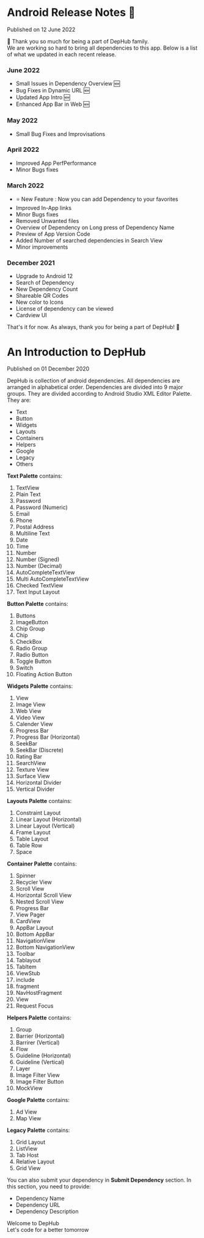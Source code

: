 # Android Release Notes 📝
Published on 12 June 2022

🤝 Thank you so much for being a part of DepHub family.<br>
We are working so hard to bring all dependencies to this app. Below is a list of what we updated in each recent release.

### June 2022
*   Small Issues in Dependency Overview 🆕
*   Bug Fixes in Dynamic URL 🆕
*   Updated App Intro 🆕
*   Enhanced App Bar in Web 🆕

### May 2022
*   Small Bug Fixes and Improvisations

### April 2022
*   Improved App PerfPerformance
*   Minor Bugs fixes

### March 2022
*   ⭐ New Feature : Now you can add Dependency to your favorites
*   Improved In-App links
*   Minor Bugs fixes
*   Removed Unwanted files
*   Overview of Dependency on Long press of Dependency Name
*   Preview of App Version Code
*   Added Number of searched dependencies in Search View
*   Minor improvements

### December 2021
*   Upgrade to Android 12
*   Search of Dependency
*   New Dependency Count
*   Shareable QR Codes
*   New color to Icons
*   License of dependency can be viewed
*   Cardview UI

That's it for now. As always, thank you for being a part of DepHub! 🙏

# An Introduction to DepHub
Published on 01 December 2020

DepHub is collection of android dependencies. All dependencies are arranged in alphabetical order. Dependencies are divided into 9 major groups. They are divided according to Android Studio XML Editor Palette. They are:
*   Text
*   Button
*   Widgets
*   Layouts
*   Containers
*   Helpers
*   Google
*   Legacy
*   Others

**Text Palette** contains:
1.  TextView
2.  Plain Text
3.  Password
4.  Password (Numeric)
5.  Email
6.  Phone
7.  Postal Address
8.  Multiline Text
9.  Date
10.  Time
11.  Number
12.  Number (Signed)
13.  Number (Decimal)
14.  AutoCompleteTextView
15.  Multi AutoCompleteTextView
16.  Checked TextView
17.  Text Input Layout

**Button Palette** contains:
1.  Buttons
2.  ImageButton
3.  Chip Group
4.  Chip
5.  CheckBox
6.  Radio Group
7.  Radio Button
8.  Toggle Button
9.  Switch
10.  Floating Action Button

**Widgets Palette** contains:
1.  View
2.  Image View
3.  Web View
4.  Video View
5.  Calender View
6.  Progress Bar
7.  Progress Bar (Horizontal)
8.  SeekBar
9.  SeekBar (Discrete)
10.  Rating Bar
11.  SearchView
12.  Texture View
13.  Surface View
14.  Horizontal Divider
15.  Vertical Divider

**Layouts Palette** contains:
1.  Constraint Layout
2.  Linear Layout (Horizontal)
3.  Linear Layout (Vertical)
4.  Frame Layout
5.  Table Layout
6.  Table Row
7.  Space

**Container Palette** contains:
1.  Spinner
2.  Recycler View
3.  Scroll View
4.  Horizontal Scroll View
5.  Nested Scroll View
6.  Progress Bar
7.  View Pager
8.  CardView
9.  AppBar Layout
10.  Bottom AppBar
11.  NavigationView
12.  Bottom NavigationView
13.  Toolbar
14.  Tablayout
15.  TabItem
16.  ViewStub
17.  include
18.  fragment
19.  NavHostFragment
20.  View
21.  Request Focus

**Helpers Palette** contains:
1.  Group
2.  Barrier (Horizontal)
3.  Barrirer (Vertical)
4.  Flow
5.  Guideline (Horizontal)
6.  Guideline (Vertical)
7.  Layer
8.  Image Filter View
9.  Image Filter Button
10.  MockView

**Google Palette** contains:
1.  Ad View
2.  Map View

**Legacy Palette** contains:
1.  Grid Layout
2.  ListView
3.  Tab Host
4.  Relative Layout
5.  Grid View

You can also submit your dependency in **Submit Dependency** section. In this section, you need to provide:
*   Dependency Name
*   Dependency URL
*   Dependency Description

Welcome to DepHub<br>
Let's code for a better tomorrow
